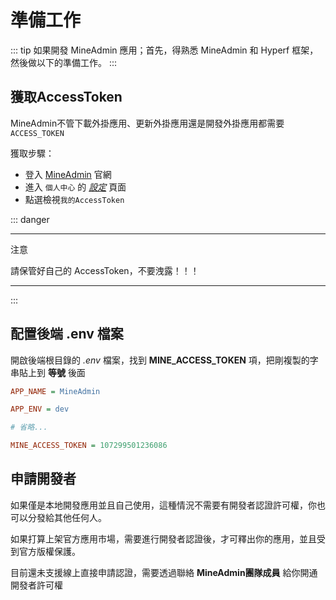 # 準備工作

::: tip
如果開發 MineAdmin 應用；首先，得熟悉 MineAdmin 和 Hyperf 框架，然後做以下的準備工作。
:::

## 獲取AccessToken

MineAdmin不管下載外掛應用、更新外掛應用還是開發外掛應用都需要 `ACCESS_TOKEN`

獲取步驟：

- 登入 [MineAdmin](https://www.mineadmin.com/login) 官網
- 進入 `個人中心`  的 [_設定_](https://www.mineadmin.com/member/setting) 頁面
- 點選檢視`我的AccessToken`

::: danger

---
 
注意

請保管好自己的 AccessToken，不要洩露！！！

---

:::

## 配置後端 .env 檔案

開啟後端根目錄的 _.env_ 檔案，找到 **MINE_ACCESS_TOKEN** 項，把剛複製的字串貼上到 **等號** 後面

```ini [.env]
APP_NAME = MineAdmin

APP_ENV = dev

# 省略...

MINE_ACCESS_TOKEN = 107299501236086
```

## 申請開發者

如果僅是本地開發應用並且自己使用，這種情況不需要有開發者認證許可權，你也可以分發給其他任何人。

如果打算上架官方應用市場，需要進行開發者認證後，才可釋出你的應用，並且受到官方版權保護。

目前還未支援線上直接申請認證，需要透過聯絡 **MineAdmin團隊成員** 給你開通開發者許可權